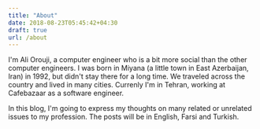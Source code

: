 ```yaml
---
title: "About"
date: 2018-08-23T05:45:42+04:30
draft: true
url: /about
---
```


I'm Ali Orouji, a computer engineer who is a bit more social than the other computer engineers. I was born in Miyana (a little town in East Azerbaijan, Iran) in 1992, but didn't stay there for a long time. We traveled across the country and lived in many cities. Currenly I'm in Tehran, working at Cafebazaar as a software engineer.

In this blog, I'm going to express my thoughts on many related or unrelated issues to my profession. The posts will be in English, Farsi and Turkish.
